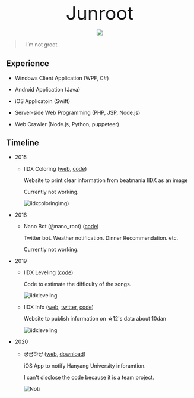 <p align="center" style="font-size: 3.125rem; margin: 0 0 12px 0">Junroot</p> 
<p align="center"> <img src="https://junroot.github.io/assets/images/profile.png"> </p>

>　I’m not groot.

## Experience

* Windows Client Application (WPF, C#)

* Android Application (Java)

* iOS Applicatoin (Swift)

* Server-side Web Programming (PHP, JSP, Node.js)

* Web Crawler (Node.js, Python, puppeteer)

## Timeline

<div class='timeline' markdown='1'>

* 2015
    
    - IIDX Coloring ([web](http://iidxcoloring.woobi.co.kr/), [code](https://github.com/Junroot/iidxcoloring))

        Website to print clear information from beatmania IIDX as an image 

        Currently not working.

        ![iidxcoloringimg](https://junroot.github.io/assets/images/iidxcoloring.png))
    

* 2016

    - Nano Bot (@nano_root) ([code](https://github.com/Junroot/nanobot))
    
        Twitter bot. Weather notification. Dinner Recommendation. etc.

        Currently not working.

* 2019

    - IIDX Leveling ([code](https://github.com/Junroot/iidx-leveling))

        Code to estimate the difficulty of the songs.

        ![iidxleveling](https://junroot.github.io/assets/images/iidxleveling.png)

    - IIDX Info ([web](https://iidx.info/), [twitter](https://twitter.com/iidx_info), [code](https://github.com/Junroot/IIDXInfo))

        Website to publish information on ☆12's data about 10dan

        ![iidxleveling](https://junroot.github.io/assets/images/iidxinfo.png)

* 2020

    - 궁금하냥 ([web](https://projectintheclass.github.io/Notif/), [download](https://apps.apple.com/kr/app/궁금하냥/id1528462830))
        
        iOS App to notify Hanyang University inforamtion.

        I can't disclose the code because it is a team project.

        ![Noti](https://junroot.github.io/assets/images/Noti.jpeg)

</div>